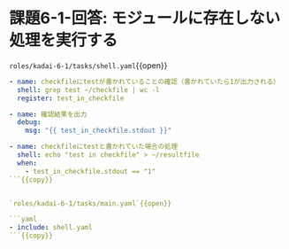 # 課題6-1-回答: モジュールに存在しない処理を実行する

`roles/kadai-6-1/tasks/shell.yaml`{{open}}

```yaml
- name: checkfileにtestが書かれていることの確認（書かれていたら1が出力される）
  shell: grep test ~/checkfile | wc -l
  register: test_in_checkfile

- name: 確認結果を出力
  debug:
    msg: "{{ test_in_checkfile.stdout }}"

- name: checkfileにtestと書かれていた場合の処理
  shell: echo "test in checkfile" > ~/resultfile
  when:
    - test_in_checkfile.stdout == "1"
```{{copy}}


`roles/kadai-6-1/tasks/main.yaml`{{open}}

```yaml
- include: shell.yaml
```{{copy}}
